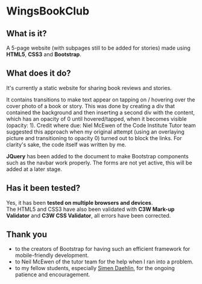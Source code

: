 # WingsBookClub
## What is it?
A 5-page website (with subpages still to be added for stories) made using **HTML5**, **CSS3** and **Bootstrap**.


## What does it do? 
It's currently a static website for sharing book reviews and stories.


It contains transitions to make text appear on tapping on / hovering over the cover photo of a book or story. This was done by creating a div that contained the background and then inserting a second div with the content, which has an opacity of 0 until hovered/tapped, when it becomes visible (opacity: 1). Credit where due: Niel McEwen of the Code Institute Tutor team suggested this approach when my original attempt (using an overlaying picture and transitioning to opacity 0) turned out to block the links. For clarity's sake, the code itself was written by me.


**JQuery** has been added to the document to make Bootstrap components such as the navbar work properly.
The forms are not yet active, this will be added at a later stage.



## Has it been tested?
Yes, it has been **tested on multiple browsers and devices**.  
The HTML5 and CSS3 have also been validated with **C3W Mark-up Validator** and **C3W CSS Validator**, all errors have been corrected. 


## Thank you
- to the creators of Bootstrap for having such an efficient framework for mobile-friendly development.
- to Neil McEwen of the tutor team for the help when I ran into a problem.
- to my fellow students, especially <a href="https://github.com/eventyret" target="_blank">Simen Daehlin</a>, for the ongoing patience and encouragement.
